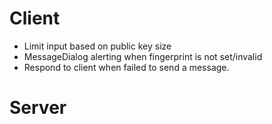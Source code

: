 # Client

* Limit input based on public key size
* MessageDialog alerting when fingerprint is not set/invalid
* Respond to client when failed to send a message.

# Server


